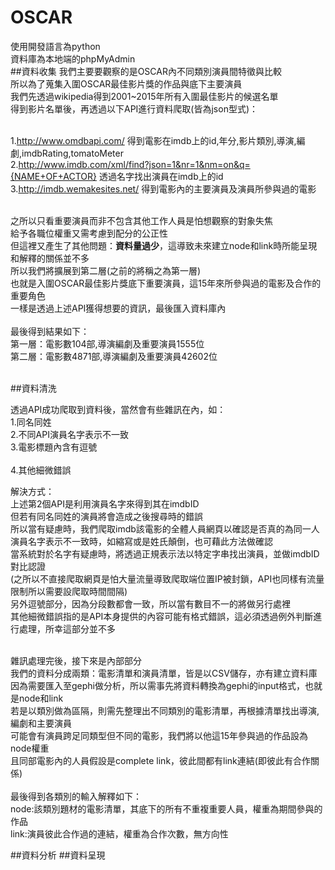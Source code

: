 # OSCAR
使用開發語言為python</br>
資料庫為本地端的phpMyAdmin</br>
##資料收集
我們主要要觀察的是OSCAR內不同類別演員間特徵與比較</br>
所以為了蒐集入圍OSCAR最佳影片獎的作品與底下主要演員</br>
我們先透過wikipedia得到2001~2015年所有入圍最佳影片的候選名單</br>
得到影片名單後，再透過以下API進行資料爬取(皆為json型式)：</br></br>

1.http://www.omdbapi.com/ 得到電影在imdb上的id,年分,影片類別,導演,編劇,imdbRating,tomatoMeter</br>
2.http://www.imdb.com/xml/find?json=1&nr=1&nm=on&q={NAME+OF+ACTOR} 透過名字找出演員在imdb上的id</br>
3.http://imdb.wemakesites.net/ 得到電影內的主要演員及演員所參與過的電影</br></br>

之所以只看重要演員而非不包含其他工作人員是怕想觀察的對象失焦</br>
給予各職位權重又需考慮到配分的公正性</br>
但這裡又產生了其他問題：**資料量過少**，這導致未來建立node和link時所能呈現和解釋的關係並不多</br>
所以我們將擴展到第二層(之前的將稱之為第一層)</br>
也就是入圍OSCAR最佳影片獎底下重要演員，這15年來所參與過的電影及合作的重要角色</br>
一樣是透過上述API獲得想要的資訊，最後匯入資料庫內</br></br>
最後得到結果如下：</br>
第一層：電影數104部,導演編劇及重要演員1555位</br>
第二層：電影數4871部,導演編劇及重要演員42602位</br></br>

##資料清洗

透過API成功爬取到資料後，當然會有些雜訊在內，如：</br>
1.同名同姓</br>
2.不同API演員名字表示不一致</br>
3.電影標題內含有逗號</br></br>
4.其他細微錯誤</br>

解決方式：</br>
上述第2個API是利用演員名字來得到其在imdbID</br>
但若有同名同姓的演員將會造成之後搜尋時的錯誤</br>
所以當有疑慮時，我們爬取imdb該電影的全體人員網頁以確認是否真的為同一人</br>
演員名字表示不一致時，如縮寫或是姓氏顛倒，也可藉此方法做確認</br>
當系統對於名字有疑慮時，將透過正規表示法以特定字串找出演員，並做imdbID對比認證</br>
(之所以不直接爬取網頁是怕大量流量導致爬取端位置IP被封鎖，API也同樣有流量限制所以需要設爬取時間間隔)</br>
另外逗號部分，因為分段數都會一致，所以當有數目不一的將做另行處裡</br>
其他細微錯誤指的是API本身提供的內容可能有格式錯誤，這必須透過例外判斷進行處理，所幸這部分並不多</br></br>

雜訊處理完後，接下來是內部部分</br>
我們的資料分成兩類：電影清單和演員清單，皆是以CSV儲存，亦有建立資料庫</br>
因為需要匯入至gephi做分析，所以需事先將資料轉換為gephi的input格式，也就是node和link</br>
若是以類別做為區隔，則需先整理出不同類別的電影清單，再根據清單找出導演,編劇和主要演員</br>
可能會有演員跨足同類型但不同的電影，我們將以他這15年參與過的作品設為node權重</br>
且同部電影內的人員假設是complete link，彼此間都有link連結(即彼此有合作關係)</br></br>
最後得到各類別的輸入解釋如下：</br>
node:該類別題材的電影清單，其底下的所有不重複重要人員，權重為期間參與的作品</br>
link:演員彼此合作過的連結，權重為合作次數，無方向性</br>

##資料分析
##資料呈現




